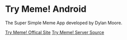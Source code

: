 # Try Meme! Android

The Super Simple Meme App developed by Dylan Moore.

[Try Meme! Offical Site](http://www.trymeme.com)
[Try Meme! Server Source](https://github.com/youcaughtafish/mgs-server)
